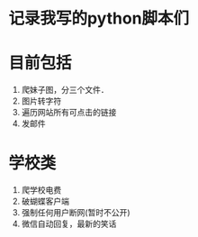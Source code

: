 #  记录我写的python脚本们
#  目前包括
1. 爬妹子图，分三个文件．
2. 图片转字符
3. 遍历网站所有可点击的链接
4. 发邮件
#  学校类
1. 爬学校电费
2. 破蝴蝶客户端
3. 强制任何用户断网(暂时不公开)
4. 微信自动回复，最新的笑话
